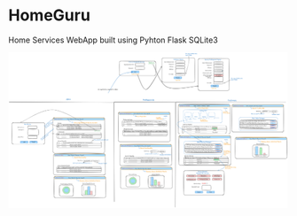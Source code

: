 # HomeGuru
 Home Services WebApp built using Pyhton Flask SQLite3

![WireFrame](Website/Static/wireframe.png)
